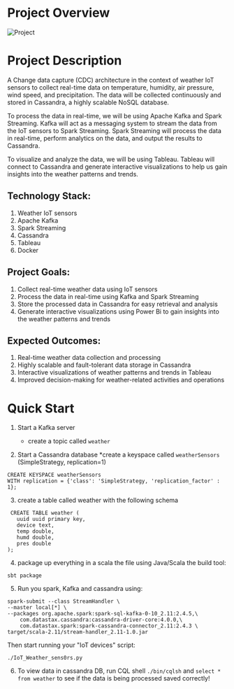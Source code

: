 # Project Overview



![Project](https://user-images.githubusercontent.com/69304233/220451608-c3f34112-6c2a-4278-a053-1c81a3588c51.png)


# Project Description

A Change data capture (CDC) architecture in the context of weather IoT sensors to collect real-time data on temperature, humidity, air pressure, wind speed, and precipitation. The data will be collected continuously and stored in Cassandra, a highly scalable NoSQL database.

To process the data in real-time, we will be using Apache Kafka and Spark Streaming. Kafka will act as a messaging system to stream the data from the IoT sensors to Spark Streaming. Spark Streaming will process the data in real-time, perform analytics on the data, and output the results to Cassandra.

To visualize and analyze the data, we will be using Tableau. Tableau will connect to Cassandra and generate interactive visualizations to help us gain insights into the weather patterns and trends.

## Technology Stack:
1. Weather IoT sensors
2. Apache Kafka
3. Spark Streaming
4. Cassandra
5. Tableau
6. Docker

## Project Goals:
1. Collect real-time weather data using IoT sensors
2. Process the data in real-time using Kafka and Spark Streaming
3. Store the processed data in Cassandra for easy retrieval and analysis
4. Generate interactive visualizations using Power Bi to gain insights into the weather patterns and trends

## Expected Outcomes:
1. Real-time weather data collection and processing
2. Highly scalable and fault-tolerant data storage in Cassandra
3. Interactive visualizations of weather patterns and trends in Tableau
4. Improved decision-making for weather-related activities and operations

# Quick Start

1. Start a Kafka server
    * create a topic called ```weather```
  
2. Start a Cassandra database
  *create a keyspace called ```weatherSensors``` (SimpleStrategy, replication=1)
 ```
 CREATE KEYSPACE weatherSensors
 WITH replication = {'class': 'SimpleStrategy, 'replication_factor' : 1};
 ```

3. create a table called weather with the following schema
 ```
  CREATE TABLE weather (
 	uuid uuid primary key,
 	device text,
 	temp double,
 	humd double,
 	pres double
 );
 ```
4. package up everything in a scala the file using Java/Scala the build tool:
```
sbt package
```

5. Run you spark, Kafka and cassandra using: 
```
spark-submit --class StreamHandler \
--master local[*] \
--packages org.apache.spark:spark-sql-kafka-0-10_2.11:2.4.5,\
	com.datastax.cassandra:cassandra-driver-core:4.0.0,\
	com.datastax.spark:spark-cassandra-connector_2.11:2.4.3 \
target/scala-2.11/stream-handler_2.11-1.0.jar
```
Then start running your "IoT devices" script:
```
./IoT_Weather_sens0rs.py
```
6. To view data in cassandra DB, run CQL shell ```./bin/cqlsh``` and ```select * from weather``` to see if the data is being processed saved correctly!

